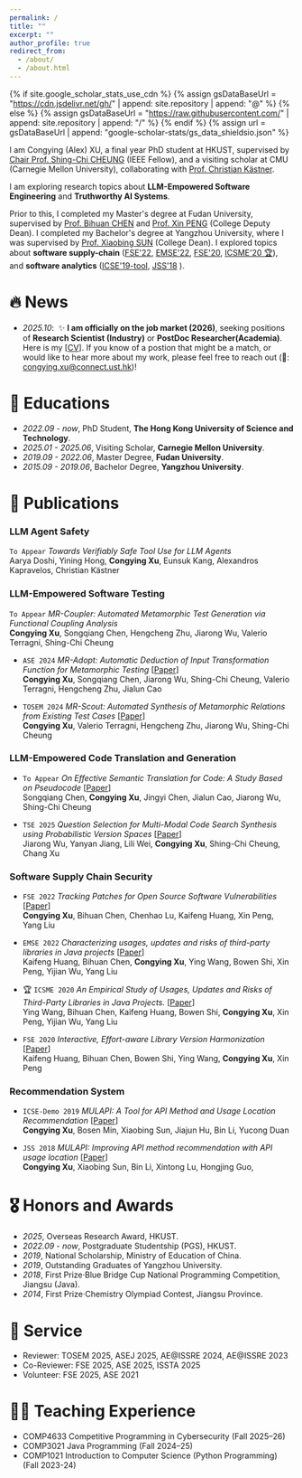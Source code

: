 ```yaml
---
permalink: /
title: ""
excerpt: ""
author_profile: true
redirect_from: 
  - /about/
  - /about.html
---
```


{% if site.google_scholar_stats_use_cdn %}
{% assign gsDataBaseUrl = "https://cdn.jsdelivr.net/gh/" | append: site.repository | append: "@" %}
{% else %}
{% assign gsDataBaseUrl = "https://raw.githubusercontent.com/" | append: site.repository | append: "/" %}
{% endif %}
{% assign url = gsDataBaseUrl | append: "google-scholar-stats/gs_data_shieldsio.json" %}

<span class='anchor' id='about-me'></span>

I am Congying (Alex) XU, a final year PhD student at HKUST, supervised by [Chair Prof. Shing-Chi CHEUNG](https://cse.hkust.edu.hk/~scc/) (IEEE Fellow), 
and a visiting scholar at CMU (Carnegie Mellon University), collaborating with [Prof. Christian Kästner](https://www.cs.cmu.edu/~ckaestne/index.html).

I am exploring research topics about **LLM-Empowered Software Engineering** and  **Truthworthy AI Systems**.
<!-- I am exploring research topics about **LLM-empowered metamorphic testing** ([ASE'24](https://arxiv.org/pdf/2408.15815), [TOSEM'24](https://dl.acm.org/doi/abs/10.1145/3656340)) and  **AI system engineering**. -->

Prior to this, I completed my Master's degree at Fudan University, supervised by [Prof. Bihuan CHEN](https://chenbihuan.github.io/) and [Prof. Xin PENG](https://cspengxin.github.io/) (College Deputy Dean). I completed my Bachelor's degree at Yangzhou University, where I was supervised by [Prof. Xiaobing SUN](https://risame.github.io/sun/index.html) (College Dean). <!-- During that time,  -->I explored topics about **software supply-chain** ([FSE'22](https://dl.acm.org/doi/abs/10.1145/3540250.3549125), [EMSE'22](https://link.springer.com/article/10.1007/s10664-022-10131-8), [FSE'20](https://dl.acm.org/doi/abs/10.1145/3368089.3409689), [ICSME'20 🏆](https://ieeexplore.ieee.org/abstract/document/9240619)), and **software analytics** ([ICSE'19-tool](https://www.sciencedirect.com/science/article/abs/pii/S0164121218300840), [JSS'18](https://www.sciencedirect.com/science/article/abs/pii/S0164121218300840) ).


<!-- ✨ **I am officially on the job market (2026)**, seeking positions of **Industry Research Scientist** or **PostDoc**. 
Here is my [[CV](../../docs/CV_CongyingXU_PhD_HKUST.pdf)].
If you know of a postion that might be a match, or would like to hear more about my work, please feel free to reach out (📧: congying.xu@connect.ust.hk)! -->



# 🔥 News
- *2025.10*: &nbsp;✨ **I am officially on the job market (2026)**, seeking positions of **Research Scientist (Industry)** or **PostDoc Researcher(Academia)**. <br>
Here is my [[CV](../docs/CV_CongyingXU_PhD_HKUST.pdf)].
If you know of a postion that might be a match, or would like to hear more about my work, please feel free to reach out (📧: congying.xu@connect.ust.hk)!

# 📖 Educations
- *2022.09 - now*, PhD Student, **The Hong Kong University of Science and Technology**.
- *2025.01 - 2025.06*, Visiting Scholar, **Carnegie Mellon University**.
- *2019.09 - 2022.06*, Master Degree, **Fudan University**.
- *2015.09 - 2019.06*, Bachelor Degree, **Yangzhou University**.

# 📝 Publications 

<div class="pubs">
<!-- - ``IEEE TSE 2023`` W. Gu, **Z. Lyu**, Y. Wang, H. Zhang, C. Gao, and Michael R. Lyu, *SPENCER: Self-Adaptive
Model Distillation for Efficient Code Retrieval*, 2023 IEEE Transactions on Software Engineering(TSE), 2023. (Major Rivision) [[PDF](../../docs/SPENCER.pdf)] -->

### LLM Agent Safety

``To Appear`` *Towards Verifiably Safe Tool Use for LLM Agents* <br>
  Aarya Doshi, Yining Hong, **Congying Xu**, Eunsuk Kang, Alexandros Kapravelos, Christian Kästner


### LLM-Empowered Software Testing

``To Appear`` *MR-Coupler: Automated Metamorphic Test Generation via Functional Coupling Analysis* <br>
  **Congying Xu**, Songqiang Chen, Hengcheng Zhu, Jiarong Wu, Valerio Terragni, Shing-Chi Cheung 

- ``ASE 2024`` *MR-Adopt: Automatic Deduction of Input Transformation Function for Metamorphic Testing* [[Paper](https://dl.acm.org/doi/abs/10.1145/3691620.3696020)] <br>
  **Congying Xu**, Songqiang Chen, Jiarong Wu, Shing-Chi Cheung, Valerio Terragni, Hengcheng Zhu, Jialun Cao 

- ``TOSEM 2024`` *MR-Scout: Automated Synthesis of Metamorphic Relations from Existing Test Cases* [[Paper](https://dl.acm.org/doi/abs/10.1145/3656340)] <br>
  **Congying Xu**, Valerio Terragni, Hengcheng Zhu, Jiarong Wu, Shing-Chi Cheung

### LLM-Empowered Code Translation and Generation

- ``To Appear`` *On Effective Semantic Translation for Code: A Study Based on Pseudocode* [[Paper](https://arxiv.org/pdf/2510.00920)] <br>
  Songqiang Chen, **Congying Xu**, Jingyi Chen, Jialun Cao, Jiarong Wu, Shing-Chi Cheung

- ``TSE 2025`` *Question Selection for Multi-Modal Code Search Synthesis using Probabilistic Version Spaces* [[Paper](https://ieeexplore.ieee.org/abstract/document/10979773)] <br>
  Jiarong Wu, Yanyan Jiang, Lili Wei, **Congying Xu**, Shing-Chi Cheung, Chang Xu


### Software Supply Chain Security

- ``FSE 2022`` *Tracking Patches for Open Source Software Vulnerabilities* [[Paper](https://dl.acm.org/doi/abs/10.1145/3540250.3549125)] <br>
  **Congying Xu**, Bihuan Chen, Chenhao Lu, Kaifeng Huang, Xin Peng, Yang Liu

- ``EMSE 2022`` *Characterizing usages, updates and risks of third-party libraries in Java projects* [[Paper](https://link.springer.com/article/10.1007/s10664-022-10131-8)] <br>
  Kaifeng Huang, Bihuan Chen, **Congying Xu**, Ying Wang, Bowen Shi, Xin Peng, Yijian Wu, Yang Liu

- 🏆 ``ICSME 2020`` *An Empirical Study of Usages, Updates and Risks of Third-Party Libraries in Java Projects.* [[Paper](https://ieeexplore.ieee.org/abstract/document/9240619)] <br>
  Ying Wang, Bihuan Chen, Kaifeng Huang, Bowen Shi, **Congying Xu**, Xin Peng, Yijian Wu, Yang Liu

- ``FSE 2020`` *Interactive, Effort-aware Library Version Harmonization* [[Paper](https://dl.acm.org/doi/abs/10.1145/3368089.3409689)] <br>
  Kaifeng Huang, Bihuan Chen, Bowen Shi, Ying Wang, **Congying Xu**, Xin Peng

### Recommendation System

- ``ICSE-Demo 2019`` *MULAPI: A Tool for API Method and Usage Location Recommendation* [[Paper](https://ieeexplore.ieee.org/abstract/document/8802650)] <br>
  **Congying Xu**, Bosen Min, Xiaobing Sun, Jiajun Hu, Bin Li, Yucong Duan

- ``JSS 2018`` *MULAPI: Improving API method recommendation with API usage location* [[Paper](https://www.sciencedirect.com/science/article/pii/S0164121218300840)] <br>
  **Congying Xu**, Xiaobing Sun, Bin Li, Xintong Lu, Hongjing Guo, 




</div>

# 🎖 Honors and Awards
- *2025*, Overseas Research Award, HKUST. 
- *2022.09 - now*, Postgraduate Studentship (PGS), HKUST. 
- *2019*, National Scholarship, Ministry of Education of China. 
- *2019*, Outstanding Graduates of Yangzhou University. 
- *2018*, First Prize·Blue Bridge Cup National Programming Competition, Jiangsu (Java).
- *2014*, First Prize·Chemistry Olympiad Contest, Jiangsu Province. 

# 🤝 Service
- Reviewer: TOSEM 2025, ASEJ 2025, AE@ISSRE 2024, AE@ISSRE 2023
- Co-Reviewer: FSE 2025, ASE 2025, ISSTA 2025
- Volunteer: FSE 2025, ASE 2021

# 🧑‍🏫 Teaching Experience
- COMP4633 Competitive Programming in Cybersecurity (Fall 2025–26)
- COMP3021 Java Programming (Fall 2024–25)
- COMP1021 Introduction to Computer Science (Python Programming) (Fall 2023-24)


<!-- # 💬 Invited Talks
- *2021.06*, Lorem ipsum dolor sit amet, consectetur adipiscing elit. Vivamus ornare aliquet ipsum, ac tempus justo dapibus sit amet. 
- *2021.03*, Lorem ipsum dolor sit amet, consectetur adipiscing elit. Vivamus ornare aliquet ipsum, ac tempus justo dapibus sit amet.  \| [\[video\]](https://github.com/)

# 💻 Internships
- *2019.05 - 2020.02*, [Lorem](https://github.com/), China. -->